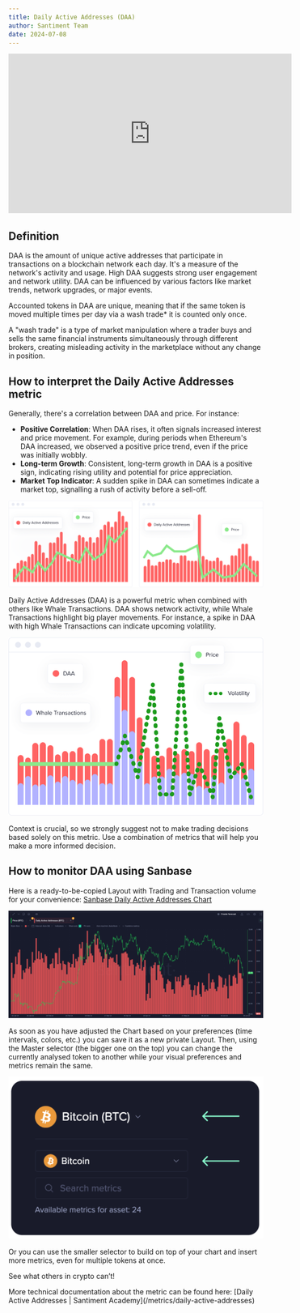 ```yaml
---
title: Daily Active Addresses (DAA)
author: Santiment Team
date: 2024-07-08
---
```


<iframe width="560" height="315"
src="https://www.youtube.com/embed/qcy7ZTne-h8?si=DV_O-5Crkqx1FQYx"
title="YouTube video player" frameborder="0" allow="accelerometer; autoplay;
clipboard-write; encrypted-media; gyroscope; picture-in-picture; web-share"
referrerpolicy="strict-origin-when-cross-origin" allowfullscreen></iframe>

## Definition

DAA is the amount of unique active addresses that participate in transactions
on a blockchain network each day. It's a measure of the network's activity and
usage. High DAA suggests strong user engagement and network utility. DAA can be
influenced by various factors like market trends, network upgrades, or major
events.

Accounted tokens in DAA are unique, meaning that if the same token is moved
multiple times per day via a wash trade* it is counted only once.

<Notebox type="openBook">
A "wash trade" is a type of market manipulation where a trader buys and sells
the same financial instruments simultaneously through different brokers,
creating misleading activity in the marketplace without any change in position.
</Notebox>

## How to interpret the Daily Active Addresses metric

Generally, there's a correlation between DAA and price. For instance:

- **Positive Correlation**: When DAA rises, it often signals increased interest
  and price movement. For example, during periods when Ethereum's DAA
  increased, we observed a positive price trend, even if the price was
  initially wobbly.
- **Long-term Growth**: Consistent, long-term growth in DAA is a positive sign,
  indicating rising utility and potential for price appreciation.
- **Market Top Indicator**: A sudden spike in DAA can sometimes indicate a
  market top, signalling a rush of activity before a sell-off.

![noborder](./daa_chart.png)

Daily Active Addresses (DAA) is a powerful metric when combined with others
like Whale Transactions. DAA shows network activity, while Whale Transactions
highlight big player movements. For instance, a spike in DAA with high Whale
Transactions can indicate upcoming volatility.

![noborder](./daa_combined_with_other_metrics.png)

<Notebox type="exclamation">
Context is crucial, so we strongly suggest not to make trading decisions based
solely on this metric. Use a combination of metrics that will help you make a
more informed decision.
</Notebox>

## How to monitor DAA using Sanbase

Here is a ready-to-be-copied Layout with Trading and Transaction volume for
your convenience: [Sanbase Daily Active Addresses Chart](https://app.santiment.net/charts/daily-active-addresses-25309)

![noborder](./daa_sanbase_chart.png)

As soon as you have adjusted the Chart based on your preferences (time
intervals, colors, etc.) you can save it as a new private Layout. Then, using
the Master selector (the bigger one on the top) you can change the currently
analysed token to another while your visual preferences and metrics remain the
same.

![noborder](./sanbase_selector.png)

Or you can use the smaller selector to build on top of your chart and insert
more metrics, even for multiple tokens at once.

See what others in crypto can’t!

<Notebox type="pointRight">
More technical documentation about the metric can be found here: [Daily Active
Addresses | Santiment Academy](/metrics/daily-active-addresses)
</Notebox>
